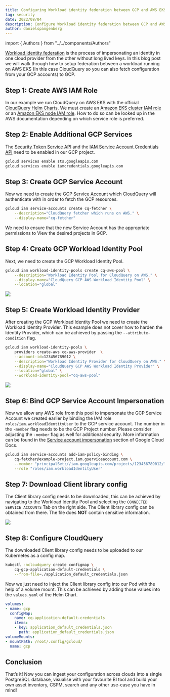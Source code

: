 ```yaml
---
title: Configuring Workload identity federation between GCP and AWS EKS
tag: security
date: 2022/08/04
description: Configure Workload identity federation between GCP and AWS EKS
author: danielspangenberg
---
```


import { Authors } from "../../components/Authors"

<Authors/>


[Workload identity federation](https://cloud.google.com/iam/docs/configuring-workload-identity-federation) is the process of impersonating an identity in one cloud provider from the other without long lived keys. In this blog post we will walk through how to setup federation between a workload running on AWS EKS (In this case CloudQuery so you can also fetch configuration from your GCP accounts) to GCP.



## Step 1: Create AWS IAM Role

In our example we run CloudQuery on AWS EKS with the official [CloudQuery Helm Charts](https://github.com/cloudquery/helm-charts). We must create an [Amazon EKS cluster IAM role](https://docs.aws.amazon.com/eks/latest/userguide/service_IAM_role.html) or an [Amazon EKS node IAM role](https://docs.aws.amazon.com/eks/latest/userguide/create-node-role.html). How to do so can be looked up in the AWS documentation depending on which service role is preferred.


## Step 2: Enable Additional GCP Services

The [Security Token Service API](https://cloud.google.com/iam/docs/reference/sts/rest) and the [IAM Service Account Credentials API](https://cloud.google.com/iam/docs/reference/credentials/rest) need to be enabled in our GCP project.

```bash
gcloud services enable sts.googleapis.com
gcloud services enable iamcredentials.googleapis.com
```


## Step 3: Create GCP Service Account

Now we need to create the GCP Service Account which CloudQuery will authenticate with in order to fetch the GCP resources.

```bash
gcloud iam service-accounts create cq-fetcher \
    --description="CloudQuery fetcher which runs on AWS." \
    --display-name="cq-fetcher"
```

We need to ensure that the new Service Account has the appropriate permissions to View the desired projects in GCP.


## Step 4: Create GCP Workload Identity Pool

Next, we need to create the GCP Workload Identity Pool.

```bash
gcloud iam workload-identity-pools create cq-aws-pool \
    --description="Workload Identity Pool for CloudQuery on AWS." \
    --display-name="CloudQuery GCP AWS Workload Identity Pool" \
    --location="global"
```

![](/images/blog/configuring-workload-identity-federation-between-gcp-and-aws-eks/image0.png)


## Step 5: Create Workload Identity Provider

After creating the GCP Workload Identity Pool we need to create the Workload Identity Provider. This example does not cover how to harden the Identity Provider, which can be achieved by passing the `--attribute-condition` flag.

```bash
gcloud iam workload-identity-pools \
    providers create-aws cq-aws-provider  \
    --account-id=123456789012 \
    --description="Workload Identity Provider for CloudQuery on AWS." \
    --display-name="CloudQuery GCP AWS Workload Identity Provider" \
    --location="global" \
    --workload-identity-pool="cq-aws-pool"
```

![](/images/blog/configuring-workload-identity-federation-between-gcp-and-aws-eks/image1.png)


## Step 6: Bind GCP Service Account Impersonation

Now we allow any AWS role from this pool to impersonate the GCP Service Account we created earlier by binding the IAM role `roles/iam.workloadIdentityUser` to the GCP service account. The number in the `-member` flag needs to be the GCP Project number. Please consider adjusting the `-member` flag as well for additional security. More information can be found in the [Service account impersonation](https://cloud.google.com/iam/docs/workload-identity-federation#impersonation) section of Google Cloud Docs.

```bash
gcloud iam service-accounts add-iam-policy-binding \
    cq-fetcher@example-project.iam.gserviceaccount.com \
    --member "principalSet://iam.googleapis.com/projects/123456789012/locations/global/workloadIdentityPools/cq-aws-pool/*" \
    --role "roles/iam.workloadIdentityUser"
```


## Step 7: Download Client library config

The Client library config needs to be downloaded, this can be achieved by navigating to the Workload Identity Pool and selecting the `CONNECTED SERVICE ACCOUNTS` Tab on the right side. The Client library config can be obtained from there. The file does **NOT** contain sensitive information.

![](/images/blog/configuring-workload-identity-federation-between-gcp-and-aws-eks/image2.png)


## Step 8: Configure CloudQuery

The downloaded Client library config needs to be uploaded to our Kubernetes as a config map.

```bash
kubectl -ncloudquery create configmap \
    cq-gcp-application-default-credentials \
    --from-file=./application_default_credentials.json
```

Now we just need to inject the Client library config into our Pod with the help of a volume mount. This can be achieved by adding those values into the `values.yaml` of the Helm Chart.

```yaml
volumes:
- name: gcp
  configMap:
    name: cq-application-default-credentials
    items:
    - key: application_default_credentials.json
      path: application_default_credentials.json
volumeMounts:
- mountPath: /root/.config/gcloud/
  name: gcp
```


## Conclusion

That’s it! Now you can ingest your configuration across clouds into a single PostgreSQL database, visualise with your favourite BI tool and build your own asset inventory, CSPM, search and any other use-case you have in mind! 
